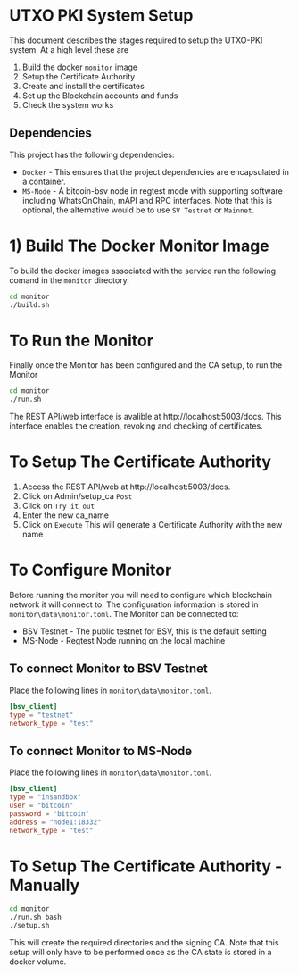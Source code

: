 # UTXO PKI System Setup
This document describes the stages required to setup the UTXO-PKI system. At a high level these are
1) Build the docker `monitor` image
2) Setup the Certificate Authority
3) Create and install the certificates
4) Set up the Blockchain accounts and funds
5) Check the system works

## Dependencies
This project has the following dependencies:
* `Docker` - This ensures that the project dependencies are encapsulated in a container.
* `MS-Node` - A bitcoin-bsv node in regtest mode with supporting software including WhatsOnChain, mAPI and RPC interfaces. Note that this is optional, the alternative would be to use `SV Testnet` or `Mainnet`.

# 1) Build The Docker Monitor Image
To build the docker images associated with the service run the following comand in the `monitor` directory.
```bash
cd monitor
./build.sh
```

# To Run the Monitor
Finally once the Monitor has been configured and the CA setup, to run the Monitor
```bash
cd monitor
./run.sh
```

The REST API/web interface is avalible at http://localhost:5003/docs.
This interface enables the creation, revoking and checking of certificates.

# To Setup The Certificate Authority
1) Access the REST API/web at http://localhost:5003/docs.
2) Click on Admin/setup_ca `Post`
3) Click on `Try it out`
4) Enter the new ca_name 
3) Click on `Execute`
This will generate a Certificate Authority with the new name


# To Configure Monitor
Before running the monitor you will need to configure which blockchain network it will connect to.
The configuration information is stored in `monitor\data\monitor.toml`.
The Monitor can be connected to:
* BSV Testnet - The public testnet for BSV, this is the default setting
* MS-Node - Regtest Node running on the local machine
## To connect Monitor to BSV Testnet
Place the following lines in `monitor\data\monitor.toml`.
```toml
[bsv_client]
type = "testnet"
network_type = "test"
```
## To connect Monitor to MS-Node
Place the following lines in `monitor\data\monitor.toml`.
```toml
[bsv_client]
type = "insandbox"
user = "bitcoin"
password = "bitcoin"
address = "node1:18332"
network_type = "test"
```


# To Setup The Certificate Authority - Manually

```bash
cd monitor
./run.sh bash
./setup.sh
```
This will create the required directories and the signing CA.
Note that this setup will only have to be performed once as the 
CA state is stored in a docker volume.


